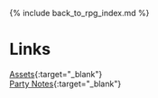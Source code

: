 ---
---

{% include back_to_rpg_index.md %}

# Links

[Assets](https://github.com/NightB1ade/RolePlayingGames/tree/master/RighteousBlood/BloodAndHonour/Assets){:target="_blank"}  
[Party Notes](https://docs.google.com/document/d/1iA_uzDxcNZ4Tr3PAztbIpfU6brSiR9Fd6IidkoMzW-g/edit){:target="_blank"}
